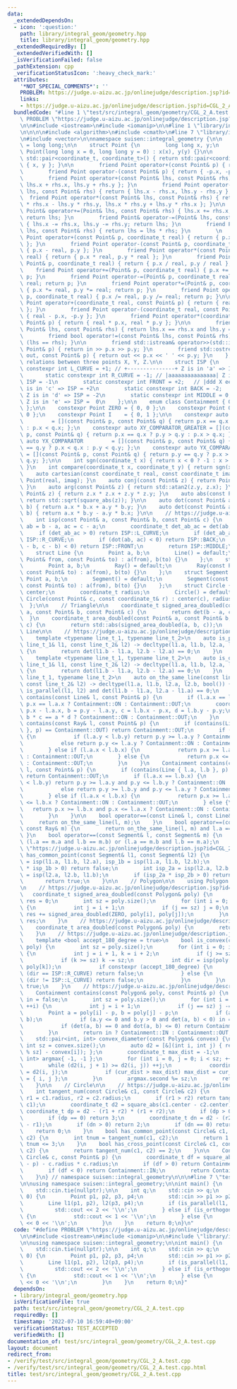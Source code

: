 ```yaml
---
data:
  _extendedDependsOn:
  - icon: ':question:'
    path: library/integral_geom/geometry.hpp
    title: library/integral_geom/geometry.hpp
  _extendedRequiredBy: []
  _extendedVerifiedWith: []
  _isVerificationFailed: false
  _pathExtension: cpp
  _verificationStatusIcon: ':heavy_check_mark:'
  attributes:
    '*NOT_SPECIAL_COMMENTS*': ''
    PROBLEM: https://judge.u-aizu.ac.jp/onlinejudge/description.jsp?id=CGL_2_A
    links:
    - https://judge.u-aizu.ac.jp/onlinejudge/description.jsp?id=CGL_2_A
  bundledCode: "#line 1 \"test/src/integral_geom/geometry/CGL_2_A.test.cpp\"\n#define\
    \ PROBLEM \"https://judge.u-aizu.ac.jp/onlinejudge/description.jsp?id=CGL_2_A\"\
    \n\n#include <iostream>\n#include <iomanip>\n\n#line 1 \"library/integral_geom/geometry.hpp\"\
    \n\n\n\n#include <algorithm>\n#include <cmath>\n#line 7 \"library/integral_geom/geometry.hpp\"\
    \n#include <vector>\n\nnamespace suisen::integral_geometry {\n\n    using coordinate_t\
    \ = long long;\n\n    struct Point {\n        long long x, y;\n        constexpr\
    \ Point(long long x = 0, long long y = 0) : x(x), y(y) {}\n\n        operator\
    \ std::pair<coordinate_t, coordinate_t>() { return std::pair<coordinate_t, coordinate_t>\
    \ { x, y }; }\n\n        friend Point operator+(const Point& p) { return p; }\n\
    \        friend Point operator-(const Point& p) { return { -p.x, -p.y }; }\n\n\
    \        friend Point operator+(const Point& lhs, const Point& rhs) { return {\
    \ lhs.x + rhs.x, lhs.y + rhs.y }; }\n        friend Point operator-(const Point&\
    \ lhs, const Point& rhs) { return { lhs.x - rhs.x, lhs.y - rhs.y }; }\n      \
    \  friend Point operator*(const Point& lhs, const Point& rhs) { return { lhs.x\
    \ * rhs.x - lhs.y * rhs.y, lhs.x * rhs.y + lhs.y * rhs.x }; }\n\n        friend\
    \ Point& operator+=(Point& lhs, const Point& rhs) { lhs.x += rhs.x, lhs.y += rhs.y;\
    \ return lhs; }\n        friend Point& operator-=(Point& lhs, const Point& rhs)\
    \ { lhs.x -= rhs.x, lhs.y -= rhs.y; return lhs; }\n        friend Point& operator*=(Point&\
    \ lhs, const Point& rhs) { return lhs = lhs * rhs; }\n        \n        friend\
    \ Point operator+(const Point& p, coordinate_t real) { return { p.x + real, p.y\
    \ }; }\n        friend Point operator-(const Point& p, coordinate_t real) { return\
    \ { p.x - real, p.y }; }\n        friend Point operator*(const Point& p, coordinate_t\
    \ real) { return { p.x * real, p.y * real }; }\n        friend Point operator/(const\
    \ Point& p, coordinate_t real) { return { p.x / real, p.y / real }; }\n\n    \
    \    friend Point operator+=(Point& p, coordinate_t real) { p.x += real; return\
    \ p; }\n        friend Point operator-=(Point& p, coordinate_t real) { p.x -=\
    \ real; return p; }\n        friend Point operator*=(Point& p, coordinate_t real)\
    \ { p.x *= real, p.y *= real; return p; }\n        friend Point operator/=(Point&\
    \ p, coordinate_t real) { p.x /= real, p.y /= real; return p; }\n\n        friend\
    \ Point operator+(coordinate_t real, const Point& p) { return { real + p.x, p.y\
    \ }; }\n        friend Point operator-(coordinate_t real, const Point& p) { return\
    \ { real - p.x, -p.y }; }\n        friend Point operator*(coordinate_t real, const\
    \ Point& p) { return { real * p.x, real * p.y }; }\n\n        friend bool operator==(const\
    \ Point& lhs, const Point& rhs) { return lhs.x == rhs.x and lhs.y == rhs.y; }\n\
    \        friend bool operator!=(const Point& lhs, const Point& rhs) { return not\
    \ (lhs == rhs); }\n\n        friend std::istream& operator>>(std::istream& in,\
    \ Point& p) { return in >> p.x >> p.y; }\n        friend std::ostream& operator<<(std::ostream&\
    \ out, const Point& p) { return out << p.x << ' ' << p.y; }\n    };\n\n    //\
    \ relations between three points X, Y, Z.\n\n    struct ISP {\n        static\
    \ constexpr int L_CURVE = +1; // +---------------+ Z is in 'a' => ISP = +1\n \
    \       static constexpr int R_CURVE = -1; // |aaaaaaaaaaaaaaa| Z is in 'b' =>\
    \ ISP = -1\n        static constexpr int FRONT = +2;   // |ddd X eee Y ccc| Z\
    \ is in 'c' => ISP = +2\n        static constexpr int BACK = -2;    // |bbbbbbbbbbbbbbb|\
    \ Z is in 'd' => ISP = -2\n        static constexpr int MIDDLE = 0;   // +---------------+\
    \ Z is in 'e' => ISP =  0\n    };\n\n    enum class Containment { OUT, ON, IN\
    \ };\n\n    constexpr Point ZERO = { 0, 0 };\n    constexpr Point ONE  = { 1,\
    \ 0 };\n    constexpr Point I    = { 0, 1 };\n\n    constexpr auto XY_COMPARATOR\
    \         = [](const Point& p, const Point& q) { return p.x == q.x ? p.y < q.y\
    \ : p.x < q.x; };\n    constexpr auto XY_COMPARATOR_GREATER = [](const Point&\
    \ p, const Point& q) { return p.x == q.x ? p.y > q.y : p.x > q.x; };\n    constexpr\
    \ auto YX_COMPARATOR         = [](const Point& p, const Point& q) { return p.y\
    \ == q.y ? p.x < q.x : p.y < q.y; };\n    constexpr auto YX_COMPARATOR_GREATER\
    \ = [](const Point& p, const Point& q) { return p.y == q.y ? p.x > q.x : p.y >\
    \ q.y; };\n\n    int sgn(coordinate_t x) { return x < 0 ? -1 : x > 0 ? +1 : 0;\
    \ }\n    int compare(coordinate_t x, coordinate_t y) { return sgn(x - y); }\n\n\
    \    auto cartesian(const coordinate_t real, const coordinate_t imag) { return\
    \ Point(real, imag); }\n    auto conj(const Point& z) { return Point(z.x, -z.y);\
    \ }\n    auto arg(const Point& z) { return std::atan2(z.y, z.x); }\n    auto square_abs(const\
    \ Point& z) { return z.x * z.x + z.y * z.y; }\n    auto abs(const Point& z) {\
    \ return std::sqrt(square_abs(z)); }\n\n    auto dot(const Point& a, const Point&\
    \ b) { return a.x * b.x + a.y * b.y; }\n    auto det(const Point& a, const Point&\
    \ b) { return a.x * b.y - a.y * b.x; }\n\n    // https://judge.u-aizu.ac.jp/onlinejudge/description.jsp?id=CGL_1_C\n\
    \    int isp(const Point& a, const Point& b, const Point& c) {\n        Point\
    \ ab = b - a, ac = c - a;\n        coordinate_t det_ab_ac = det(ab, ac);\n   \
    \     if (det_ab_ac > 0) return ISP::L_CURVE;\n        if (det_ab_ac < 0) return\
    \ ISP::R_CURVE;\n        if (dot(ab, ac) < 0) return ISP::BACK;\n        if (dot(a\
    \ - b, c - b) < 0) return ISP::FRONT;\n        return ISP::MIDDLE;\n    }\n\n\
    \    struct Line {\n        Point a, b;\n        Line() = default;\n        Line(const\
    \ Point& from, const Point& to) : a(from), b(to) {}\n    };\n    struct Ray {\n\
    \        Point a, b;\n        Ray() = default;\n        Ray(const Point& from,\
    \ const Point& to) : a(from), b(to) {}\n    };\n    struct Segment {\n       \
    \ Point a, b;\n        Segment() = default;\n        Segment(const Point& from,\
    \ const Point& to) : a(from), b(to) {}\n    };\n    struct Circle {\n        Point\
    \ center;\n        coordinate_t radius;\n        Circle() = default;\n       \
    \ Circle(const Point& c, const coordinate_t& r) : center(c), radius(r) {}\n  \
    \  };\n\n    // Triangle\n\n    coordinate_t signed_area_doubled(const Point&\
    \ a, const Point& b, const Point& c) {\n        return det(b - a, c - a);\n  \
    \  }\n    coordinate_t area_doubled(const Point& a, const Point& b, const Point&\
    \ c) {\n        return std::abs(signed_area_doubled(a, b, c));\n    }\n\n    //\
    \ Line\n\n    // https://judge.u-aizu.ac.jp/onlinejudge/description.jsp?id=CGL_2_A\n\
    \    template <typename line_t_1, typename line_t_2>\n    auto is_parallel(const\
    \ line_t_1& l1, const line_t_2& l2) -> decltype(l1.a, l1.b, l2.a, l2.b, bool())\
    \ {\n        return det(l1.b - l1.a, l2.b - l2.a) == 0;\n    }\n    // https://judge.u-aizu.ac.jp/onlinejudge/description.jsp?id=CGL_2_A\n\
    \    template <typename line_t_1, typename line_t_2>\n    auto is_orthogonal(const\
    \ line_t_1& l1, const line_t_2& l2) -> decltype(l1.a, l1.b, l2.a, l2.b, bool())\
    \ {\n        return dot(l1.b - l1.a, l2.b - l2.a) == 0;\n    }\n    template <typename\
    \ line_t_1, typename line_t_2>\n    auto on_the_same_line(const line_t_1& l1,\
    \ const line_t_2& l2) -> decltype(l1.a, l1.b, l2.a, l2.b, bool()) {\n        return\
    \ is_parallel(l1, l2) and det(l1.b - l1.a, l2.a - l1.a) == 0;\n    }\n\n    Containment\
    \ contains(const Line& l, const Point& p) {\n        if (l.a.x == l.b.x) return\
    \ p.x == l.a.x ? Containment::ON : Containment::OUT;\n        coordinate_t a =\
    \ p.x - l.a.x, b = p.y - l.a.y, c = l.b.x - p.x, d = l.b.y - p.y;\n        return\
    \ b * c == a * d ? Containment::ON : Containment::OUT;\n    }\n    Containment\
    \ contains(const Ray& l, const Point& p) {\n        if (contains(Line { l.a, l.b\
    \ }, p) == Containment::OUT) return Containment::OUT;\n        if (l.a.x == l.b.x)\
    \ {\n            if (l.a.y < l.b.y) return p.y >= l.a.y ? Containment::ON : Containment::OUT;\n\
    \            else return p.y <= l.a.y ? Containment::ON : Containment::OUT;\n\
    \        } else if (l.a.x < l.b.x) {\n            return p.x >= l.a.x ? Containment::ON\
    \ : Containment::OUT;\n        } else {\n            return p.x <= l.a.x ? Containment::ON\
    \ : Containment::OUT;\n        }\n    }\n    Containment contains(const Segment&\
    \ l, const Point& p) {\n        if (contains(Line { l.a, l.b }, p) == Containment::OUT)\
    \ return Containment::OUT;\n        if (l.a.x == l.b.x) {\n            if (l.a.y\
    \ < l.b.y) return p.y >= l.a.y and p.y <= l.b.y ? Containment::ON : Containment::OUT;\n\
    \            else return p.y >= l.b.y and p.y <= l.a.y ? Containment::ON : Containment::OUT;\n\
    \        } else if (l.a.x < l.b.x) {\n            return p.x >= l.a.x and p.x\
    \ <= l.b.x ? Containment::ON : Containment::OUT;\n        } else {\n         \
    \   return p.x >= l.b.x and p.x <= l.a.x ? Containment::ON : Containment::OUT;\n\
    \        }\n    }\n\n    bool operator==(const Line& l, const Line& m) {\n   \
    \     return on_the_same_line(l, m);\n    }\n    bool operator==(const Ray& l,\
    \ const Ray& m) {\n        return on_the_same_line(l, m) and l.a == m.a;\n   \
    \ }\n    bool operator==(const Segment& l, const Segment& m) {\n        return\
    \ (l.a == m.a and l.b == m.b) or (l.a == m.b and l.b == m.a);\n    }\n\n    //\
    \ \"https://judge.u-aizu.ac.jp/onlinejudge/description.jsp?id=CGL_2_B\"\n    bool\
    \ has_common_point(const Segment& l1, const Segment& l2) {\n        int isp_1a\
    \ = isp(l1.a, l1.b, l2.a), isp_1b = isp(l1.a, l1.b, l2.b);\n        if (isp_1a\
    \ * isp_1b > 0) return false;\n        int isp_2a = isp(l2.a, l2.b, l1.a), isp_2b\
    \ = isp(l2.a, l2.b, l1.b);\n        if (isp_2a * isp_2b > 0) return false;\n \
    \       return true;\n    }\n\n    // Polygon\n\n    using Polygon = std::vector<Point>;\n\
    \n    // https://judge.u-aizu.ac.jp/onlinejudge/description.jsp?id=CGL_3_A\n \
    \   coordinate_t signed_area_doubled(const Polygon& poly) {\n        coordinate_t\
    \ res = 0;\n        int sz = poly.size();\n        for (int i = 0; i < sz; ++i)\
    \ {\n            int j = i + 1;\n            if (j == sz) j = 0;\n           \
    \ res += signed_area_doubled(ZERO, poly[i], poly[j]);\n        }\n        return\
    \ res;\n    }\n    // https://judge.u-aizu.ac.jp/onlinejudge/description.jsp?id=CGL_3_A\n\
    \    coordinate_t area_doubled(const Polygon& poly) {\n        return std::abs(signed_area_doubled(poly));\n\
    \    }\n    // https://judge.u-aizu.ac.jp/onlinejudge/description.jsp?id=CGL_3_B\n\
    \    template <bool accept_180_degree = true>\n    bool is_convex(const Polygon&\
    \ poly) {\n        int sz = poly.size();\n        for (int i = 0; i < sz; ++i)\
    \ {\n            int j = i + 1, k = i + 2;\n            if (j >= sz) j -= sz;\n\
    \            if (k >= sz) k -= sz;\n            int dir = isp(poly[i], poly[j],\
    \ poly[k]);\n            if constexpr (accept_180_degree) {\n                if\
    \ (dir == ISP::R_CURVE) return false;\n            } else {\n                if\
    \ (dir != ISP::L_CURVE) return false;\n            }\n        }\n        return\
    \ true;\n    }\n    // https://judge.u-aizu.ac.jp/onlinejudge/description.jsp?id=CGL_3_C\n\
    \    Containment contains(const Polygon& poly, const Point& p) {\n        bool\
    \ in = false;\n        int sz = poly.size();\n        for (int i = 0; i < sz;\
    \ ++i) {\n            int j = i + 1;\n            if (j == sz) j -= sz;\n    \
    \        Point a = poly[i] - p, b = poly[j] - p;\n            if (a.y > b.y) std::swap(a,\
    \ b);\n            if (a.y <= 0 and b.y > 0 and det(a, b) < 0) in = not in;\n\
    \            if (det(a, b) == 0 and dot(a, b) <= 0) return Containment::ON;\n\
    \        }\n        return in ? Containment::IN : Containment::OUT;\n    }\n\n\
    \    std::pair<int, int> convex_diameter(const Polygon& convex) {\n        const\
    \ int sz = convex.size();\n        auto d2 = [&](int i, int j) { return square_abs(convex[j\
    \ % sz] - convex[i]); };\n        coordinate_t max_dist = -1;\n        std::pair<int,\
    \ int> argmax{ -1, -1 };\n        for (int i = 0, j = 0; i < sz; ++i) {\n    \
    \        while (d2(i, j + 1) >= d2(i, j)) ++j;\n            coordinate_t cur_dist\
    \ = d2(i, j);\n            if (cur_dist > max_dist) max_dist = cur_dist, argmax\
    \ = { i, j };\n        }\n        argmax.second %= sz;\n        return argmax;\n\
    \    }\n\n    // Circle\n\n    // https://judge.u-aizu.ac.jp/onlinejudge/description.jsp?id=CGL_7_A\n\
    \    int tangent_num(const Circle& c1, const Circle& c2) {\n        coordinate_t\
    \ r1 = c1.radius, r2 = c2.radius;\n        if (r1 > r2) return tangent_num(c2,\
    \ c1);\n        coordinate_t d2 = square_abs(c1.center - c2.center);\n       \
    \ coordinate_t dp = d2 - (r1 + r2) * (r1 + r2);\n        if (dp > 0) return 4;\n\
    \        if (dp == 0) return 3;\n        coordinate_t dn = d2 - (r2 - r1) * (r2\
    \ - r1);\n        if (dn > 0) return 2;\n        if (dn == 0) return 1;\n    \
    \    return 0;\n    }\n    bool has_common_point(const Circle& c1, const Circle&\
    \ c2) {\n        int tnum = tangent_num(c1, c2);\n        return 1 <= tnum and\
    \ tnum <= 3;\n    }\n    bool has_cross_point(const Circle& c1, const Circle&\
    \ c2) {\n        return tangent_num(c1, c2) == 2;\n    }\n\n    Containment contains(const\
    \ Circle& c, const Point& p) {\n        coordinate_t df = square_abs(c.center\
    \ - p) - c.radius * c.radius;\n        if (df > 0) return Containment::OUT;\n\
    \        if (df < 0) return Containment::IN;\n        return Containment::ON;\n\
    \    }\n} // namespace suisen::integral_geometry\n\n\n#line 7 \"test/src/integral_geom/geometry/CGL_2_A.test.cpp\"\
    \n\nusing namespace suisen::integral_geometry;\n\nint main() {\n    std::ios::sync_with_stdio(false);\n\
    \    std::cin.tie(nullptr);\n\n    int q;\n    std::cin >> q;\n    while (q -->\
    \ 0) {\n        Point p1, p2, p3, p4;\n        std::cin >> p1 >> p2 >> p3 >> p4;\n\
    \        Line l1(p1, p2), l2(p3, p4);\n        if (is_parallel(l1, l2)) {\n  \
    \          std::cout << 2 << '\\n';\n        } else if (is_orthogonal(l1, l2))\
    \ {\n            std::cout << 1 << '\\n';\n        } else {\n            std::cout\
    \ << 0 << '\\n';\n        }\n    }\n    return 0;\n}\n"
  code: "#define PROBLEM \"https://judge.u-aizu.ac.jp/onlinejudge/description.jsp?id=CGL_2_A\"\
    \n\n#include <iostream>\n#include <iomanip>\n\n#include \"library/integral_geom/geometry.hpp\"\
    \n\nusing namespace suisen::integral_geometry;\n\nint main() {\n    std::ios::sync_with_stdio(false);\n\
    \    std::cin.tie(nullptr);\n\n    int q;\n    std::cin >> q;\n    while (q -->\
    \ 0) {\n        Point p1, p2, p3, p4;\n        std::cin >> p1 >> p2 >> p3 >> p4;\n\
    \        Line l1(p1, p2), l2(p3, p4);\n        if (is_parallel(l1, l2)) {\n  \
    \          std::cout << 2 << '\\n';\n        } else if (is_orthogonal(l1, l2))\
    \ {\n            std::cout << 1 << '\\n';\n        } else {\n            std::cout\
    \ << 0 << '\\n';\n        }\n    }\n    return 0;\n}"
  dependsOn:
  - library/integral_geom/geometry.hpp
  isVerificationFile: true
  path: test/src/integral_geom/geometry/CGL_2_A.test.cpp
  requiredBy: []
  timestamp: '2022-07-10 16:59:40+09:00'
  verificationStatus: TEST_ACCEPTED
  verifiedWith: []
documentation_of: test/src/integral_geom/geometry/CGL_2_A.test.cpp
layout: document
redirect_from:
- /verify/test/src/integral_geom/geometry/CGL_2_A.test.cpp
- /verify/test/src/integral_geom/geometry/CGL_2_A.test.cpp.html
title: test/src/integral_geom/geometry/CGL_2_A.test.cpp
---
```

